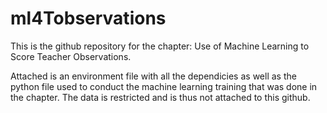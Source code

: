 # ml4Tobservations
This is the github repository for the chapter: Use of Machine Learning to Score Teacher Observations. 

Attached is an environment file with all the dependicies as well as the python file used to conduct the machine learning training that was done in the chapter. The data is restricted and is thus not attached to this github. 
